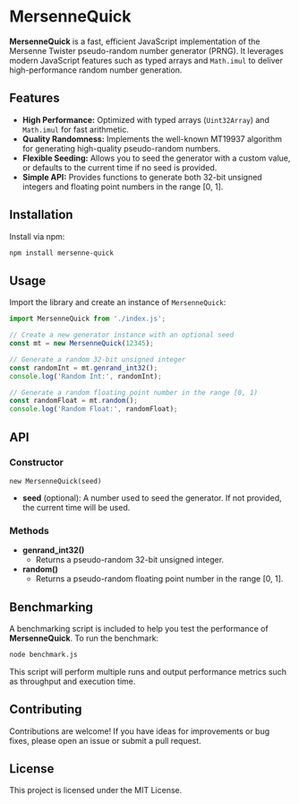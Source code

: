 # MersenneQuick

**MersenneQuick** is a fast, efficient JavaScript implementation of the Mersenne Twister pseudo-random number generator (PRNG). It leverages modern JavaScript features such as typed arrays and `Math.imul` to deliver high-performance random number generation.

## Features

- **High Performance:** Optimized with typed arrays (`Uint32Array`) and `Math.imul` for fast arithmetic.
- **Quality Randomness:** Implements the well-known MT19937 algorithm for generating high-quality pseudo-random numbers.
- **Flexible Seeding:** Allows you to seed the generator with a custom value, or defaults to the current time if no seed is provided.
- **Simple API:** Provides functions to generate both 32-bit unsigned integers and floating point numbers in the range [0, 1].

## Installation

Install via npm:

```bash
npm install mersenne-quick
```

## Usage

Import the library and create an instance of `MersenneQuick`:

```javascript
import MersenneQuick from './index.js';

// Create a new generator instance with an optional seed
const mt = new MersenneQuick(12345);

// Generate a random 32-bit unsigned integer
const randomInt = mt.genrand_int32();
console.log('Random Int:', randomInt);

// Generate a random floating point number in the range [0, 1)
const randomFloat = mt.random();
console.log('Random Float:', randomFloat);
```

## API

### Constructor

`new MersenneQuick(seed)`

- **seed** (optional): A number used to seed the generator. If not provided, the current time will be used.

### Methods

- **genrand_int32()**
  - Returns a pseudo-random 32-bit unsigned integer.
- **random()**
  - Returns a pseudo-random floating point number in the range [0, 1].

## Benchmarking

A benchmarking script is included to help you test the performance of **MersenneQuick**. To run the benchmark:

```bash
node benchmark.js
```

This script will perform multiple runs and output performance metrics such as throughput and execution time.

## Contributing
Contributions are welcome! If you have ideas for improvements or bug fixes, please open an issue or submit a pull request.

## License
This project is licensed under the MIT License.